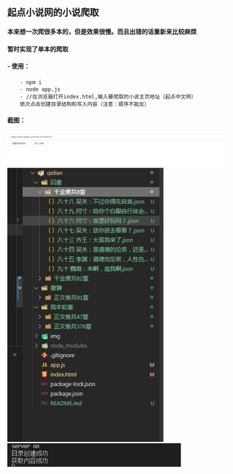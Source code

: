## 起点小说网的小说爬取
#### 本来想一次爬很多本的，但是效果很慢。而且出错的话重新来比较麻烦
#### 暂时实现了单本的爬取
#### - 使用：
        - npm i
        - node app.js
        - //在浏览器打开index.html,输入要爬取的小说主页地址（起点中文网）
        依次点击创建目录结构和写入内容（注意：顺序不能反）
#### 截图：
![操作](./img/使用.png)
![结果1](./img/结果1.png)
![结果2](./img/结果2.png)
